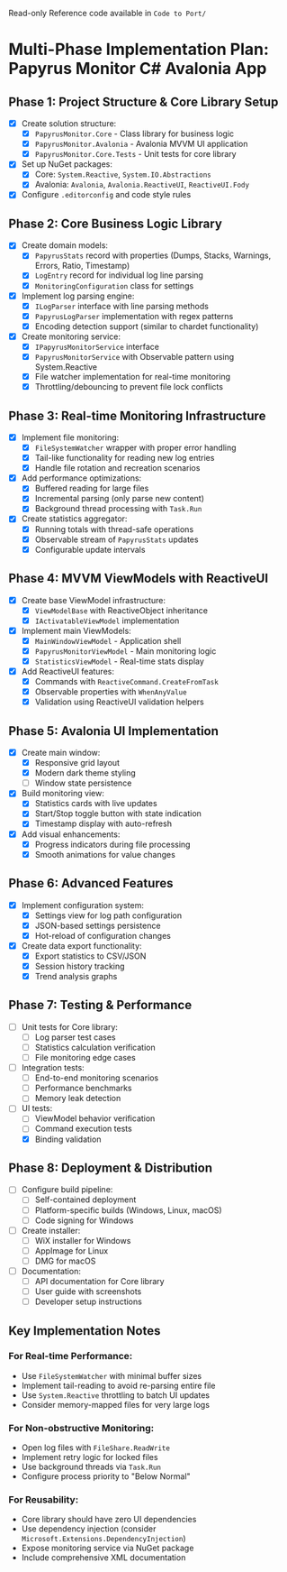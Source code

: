 Read-only Reference code available in `Code to Port/`
# Multi-Phase Implementation Plan: Papyrus Monitor C# Avalonia App

## Phase 1: Project Structure & Core Library Setup
- [x] Create solution structure:
  - [x] `PapyrusMonitor.Core` - Class library for business logic
  - [x] `PapyrusMonitor.Avalonia` - Avalonia MVVM UI application
  - [x] `PapyrusMonitor.Core.Tests` - Unit tests for core library
- [x] Set up NuGet packages:
  - [x] Core: `System.Reactive`, `System.IO.Abstractions`
  - [x] Avalonia: `Avalonia`, `Avalonia.ReactiveUI`, `ReactiveUI.Fody`
- [x] Configure `.editorconfig` and code style rules

## Phase 2: Core Business Logic Library
- [x] Create domain models:
  - [x] `PapyrusStats` record with properties (Dumps, Stacks, Warnings, Errors, Ratio, Timestamp)
  - [x] `LogEntry` record for individual log line parsing
  - [x] `MonitoringConfiguration` class for settings
- [x] Implement log parsing engine:
  - [x] `ILogParser` interface with line parsing methods
  - [x] `PapyrusLogParser` implementation with regex patterns
  - [x] Encoding detection support (similar to chardet functionality)
- [x] Create monitoring service:
  - [x] `IPapyrusMonitorService` interface
  - [x] `PapyrusMonitorService` with Observable pattern using System.Reactive
  - [x] File watcher implementation for real-time monitoring
  - [x] Throttling/debouncing to prevent file lock conflicts

## Phase 3: Real-time Monitoring Infrastructure
- [x] Implement file monitoring:
  - [x] `FileSystemWatcher` wrapper with proper error handling
  - [x] Tail-like functionality for reading new log entries
  - [x] Handle file rotation and recreation scenarios
- [x] Add performance optimizations:
  - [x] Buffered reading for large files
  - [x] Incremental parsing (only parse new content)
  - [x] Background thread processing with `Task.Run`
- [x] Create statistics aggregator:
  - [x] Running totals with thread-safe operations
  - [x] Observable stream of `PapyrusStats` updates
  - [x] Configurable update intervals

## Phase 4: MVVM ViewModels with ReactiveUI
- [x] Create base ViewModel infrastructure:
  - [x] `ViewModelBase` with ReactiveObject inheritance
  - [x] `IActivatableViewModel` implementation
- [x] Implement main ViewModels:
  - [x] `MainWindowViewModel` - Application shell
  - [x] `PapyrusMonitorViewModel` - Main monitoring logic
  - [x] `StatisticsViewModel` - Real-time stats display
- [x] Add ReactiveUI features:
  - [x] Commands with `ReactiveCommand.CreateFromTask`
  - [x] Observable properties with `WhenAnyValue`
  - [x] Validation using ReactiveUI validation helpers

## Phase 5: Avalonia UI Implementation
- [x] Create main window:
  - [x] Responsive grid layout
  - [x] Modern dark theme styling
  - [ ] Window state persistence
- [x] Build monitoring view:
  - [x] Statistics cards with live updates
  - [x] Start/Stop toggle button with state indication
  - [x] Timestamp display with auto-refresh
- [x] Add visual enhancements:
  - [x] Progress indicators during file processing
  - [x] Smooth animations for value changes

## Phase 6: Advanced Features
- [x] Implement configuration system:
  - [x] Settings view for log path configuration
  - [x] JSON-based settings persistence
  - [x] Hot-reload of configuration changes
- [x] Create data export functionality:
  - [x] Export statistics to CSV/JSON
  - [x] Session history tracking
  - [x] Trend analysis graphs

## Phase 7: Testing & Performance
- [ ] Unit tests for Core library:
  - [ ] Log parser test cases
  - [ ] Statistics calculation verification
  - [ ] File monitoring edge cases
- [ ] Integration tests:
  - [ ] End-to-end monitoring scenarios
  - [ ] Performance benchmarks
  - [ ] Memory leak detection
- [ ] UI tests:
  - [ ] ViewModel behavior verification
  - [ ] Command execution tests
  - [x] Binding validation

## Phase 8: Deployment & Distribution
- [ ] Configure build pipeline:
  - [ ] Self-contained deployment
  - [ ] Platform-specific builds (Windows, Linux, macOS)
  - [ ] Code signing for Windows
- [ ] Create installer:
  - [ ] WiX installer for Windows
  - [ ] AppImage for Linux
  - [ ] DMG for macOS
- [ ] Documentation:
  - [ ] API documentation for Core library
  - [ ] User guide with screenshots
  - [ ] Developer setup instructions

## Key Implementation Notes

### For Real-time Performance:
- Use `FileSystemWatcher` with minimal buffer sizes
- Implement tail-reading to avoid re-parsing entire file
- Use `System.Reactive` throttling to batch UI updates
- Consider memory-mapped files for very large logs

### For Non-obstructive Monitoring:
- Open log files with `FileShare.ReadWrite`
- Implement retry logic for locked files
- Use background threads via `Task.Run`
- Configure process priority to "Below Normal"

### For Reusability:
- Core library should have zero UI dependencies
- Use dependency injection (consider `Microsoft.Extensions.DependencyInjection`)
- Expose monitoring service via NuGet package
- Include comprehensive XML documentation